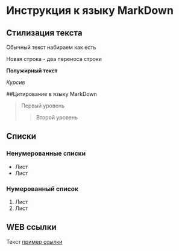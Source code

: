 # Инструкция к языку MarkDown

## Стилизация текста
Обычный текст набираем как есть

Новая строка - два переноса строки

**Полужирный текст**

*Курсив*

##Цитирование в языку MarkDown
> Первый уровень
>> Второй уровень

## Списки
### Ненумерованные списки
* Лист
* Лист

### Нумерованный список
1. Лист
2. Лист

## WEB ссылки
Текст [пример ссылки](hhtp.example.com "всплывающая подсказка")